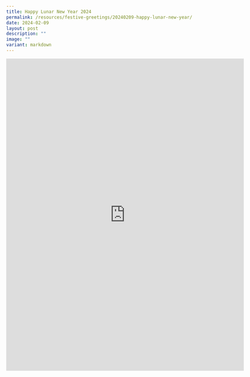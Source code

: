 ```yaml
---
title: Happy Lunar New Year 2024
permalink: /resources/festive-greetings/20240209-happy-lunar-new-year/
date: 2024-02-09
layout: post
description: ""
image: ""
variant: markdown
---
```

<iframe allow="autoplay; clipboard-write; encrypted-media; picture-in-picture; web-share" allowfullscreen="true" frameborder="0" scrolling="no" style="border:none;overflow:hidden" height="840" width="640" src="https://www.facebook.com/plugins/video.php?href=https%3A%2F%2Fwww.facebook.com%2Falpshealthcaresupplychain%2Fvideos%2F407987248426962%2F&amp;width=560&amp;show_text=true&amp;height=778&amp;appId"></iframe>